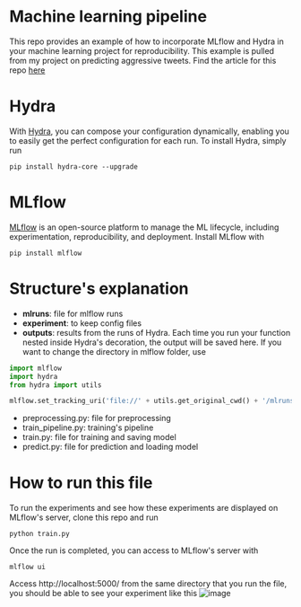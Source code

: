 # Machine learning pipeline
This repo provides an example of how to incorporate MLflow and Hydra in your machine learning project for reproducibility. This example is pulled from my project on predicting aggressive tweets. Find the article for this repo [here](https://towardsdatascience.com/achieve-reproducibility-in-machine-learning-with-these-two-tools-7bb20609cbb8?source=friends_link&sk=8e1e186294f46df97e0325ce9790f2d7)

# Hydra
With [Hydra](https://hydra.cc/), you can compose your configuration dynamically, enabling you to easily get the perfect configuration for each run. To install Hydra, simply run
```
pip install hydra-core --upgrade
```
# MLflow
[MLflow](https://mlflow.org/) is an open-source platform to manage the ML lifecycle, including experimentation, reproducibility, and deployment. Install MLflow with 
```
pip install mlflow
```

# Structure's explanation
* **mlruns**: file for mlflow runs
* **experiment**: to keep config files
* **outputs**: results from the runs of Hydra. Each time you run your function nested inside Hydra's decoration, the output will be saved here. If you want to change the directory in mlflow folder, use
```python
import mlflow
import hydra
from hydra import utils

mlflow.set_tracking_uri('file://' + utils.get_original_cwd() + '/mlruns')
```
* preprocessing.py: file for preprocessing
* train_pipeline.py: training's pipeline
* train.py: file for training and saving model
* predict.py: file for prediction and loading model

# How to run this file
To run the experiments and see how these experiments are displayed on MLflow's server, clone this repo and run
```
python train.py
```
Once the run is completed, you can access to MLflow's server with
```
mlflow ui
```
Access http://localhost:5000/ from the same directory that you run the file, you should be able to see your experiment like this
![image](https://github.com/khuyentran1401/Machine-learning-pipeline/blob/master/Screenshot%20from%202020-05-03%2016-41-21.png)
